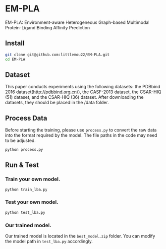 # EM-PLA
EM-PLA: Environment-aware Heterogeneous Graph-based Multimodal Protein-Ligand Binding Affinity Prediction
## Install
```bash
git clone git@github.com:littlemou22/EM-PLA.git
cd EM-PLA
```

## Dataset
This paper conducts experiments using the following datasets: the PDBbind 2016 dataset(http://pdbbind.org.cn/), the CASF-2013 dataset, the CSAR-HIQ (51) dataset, and the CSAR-HIQ (36) dataset. After downloading the datasets, they should be placed in the /data folder.

## Process Data
Before starting the training, please use `process.py` to convert the raw data into the format required by the model. The file paths in the code may need to be adjusted.
```bash
python process.py
```

## Run & Test
### Train your own model.
```bash
python train_lba.py
```

### Test your own model.
```bash
python test_lba.py
```

### Our trained model.
Our trained model is located in the `best_model.zip` folder. You can modify the model path in `test_lba.py` accordingly.
